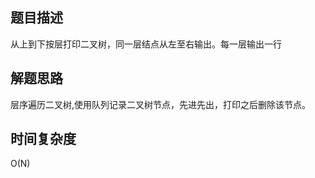 ## 题目描述
从上到下按层打印二叉树，同一层结点从左至右输出。每一层输出一行

## 解题思路
层序遍历二叉树,使用队列记录二叉树节点，先进先出，打印之后删除该节点。

## 时间复杂度
O(N)
